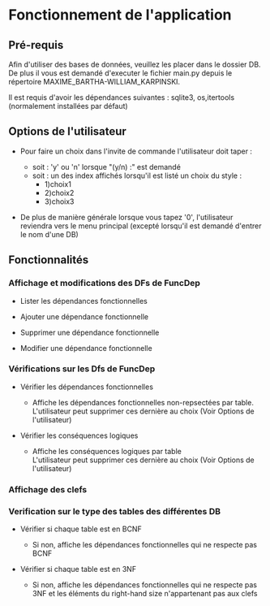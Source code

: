 # Fonctionnement de l'application

## Pré-requis

Afin d'utiliser des bases de données, veuillez les placer dans le dossier DB.
De plus il vous est demandé d'executer le fichier main.py depuis le répertoire MAXIME_BARTHA-WILLIAM_KARPINSKI.

Il est requis d'avoir les dépendances suivantes : sqlite3, os,itertools (normalement installées par défaut)
## Options de l'utilisateur

- Pour faire un choix dans l'invite de commande l'utilisateur doit taper : 
    - soit :
        'y' ou 'n' lorsque "(y/n) :" est demandé
    - soit :
        un des index affichés lorsqu'il est listé un choix du style :
        - 1)choix1
        - 2)choix2
        - 3)choix3

- De plus de manière générale lorsque vous tapez '0', l'utilisateur reviendra vers le menu principal (excepté lorsqu'il est demandé d'entrer le nom d'une DB)

## Fonctionnalités

### Affichage et modifications des DFs de FuncDep
- Lister les dépendances fonctionnelles

- Ajouter une dépendance fonctionnelle

- Supprimer une dépendance fonctionnelle

- Modifier une dépendance fonctionnelle

### Vérifications sur les Dfs de FuncDep

- Vérifier les dépendances fonctionnelles
    - Affiche les dépendances fonctionnelles non-repsectées par table.
    L'utilisateur peut supprimer ces dernière au choix (Voir Options de l'utilisateur)

- Vérifier les conséquences logiques
    - Affiche les conséquences logiques par table    
    L'utilisateur peut supprimer ces dernière au choix (Voir Options de l'utilisateur)


### Affichage des clefs

### Verification sur le type des tables des différentes DB

- Vérifier si chaque table est en BCNF
    - Si non, affiche les dépendances fonctionnelles qui ne respecte pas BCNF

- Vérifier si chaque table est en 3NF
    - Si non, affiche les dépendances fonctionnelles qui ne respecte pas 3NF
    et les éléments du right-hand size n'appartenant pas aux clefs 
